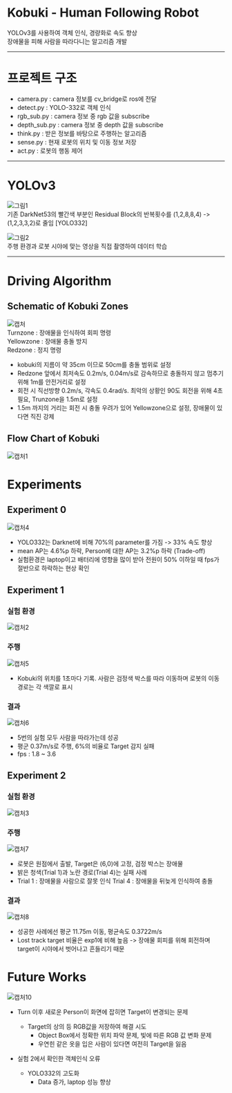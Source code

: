 # Kobuki - Human Following Robot


YOLOv3를 사용하여 객체 인식, 경량화로 속도 향상  
장애물을 피해 사람을 따라다니는 알고리즘 개발


----------------------
# 프로젝트 구조
- camera.py : camera 정보를 cv_bridge로 ros에 전달
- detect.py : YOLO-332로 객체 인식
- rgb_sub.py : camera 정보 중 rgb 값을 subscribe
- depth_sub.py : camera 정보 중 depth 값을 subscribe
- think.py : 받은 정보를 바탕으로 주행하는 알고리즘
- sense.py : 현재 로봇의 위치 및 이동 정보 저장
- act.py : 로봇의 행동 제어
------------------------
# YOLOv3 
![그림1](https://user-images.githubusercontent.com/80737266/124345892-a163de00-dc16-11eb-9cf2-0494b272d706.png)  
기존 DarkNet53의 빨간색 부분인 Residual Block의 반복횟수를 (1,2,8,8,4) -> (1,2,3,3,2)로 줄임 [YOLO332]  


![그림2](https://user-images.githubusercontent.com/80737266/124345996-37980400-dc17-11eb-97a5-0c6641f46b04.png)  
주행 환경과 로봇 시야에 맞는 영상을 직접 촬영하여 데이터 학습

----------------------
# Driving Algorithm
## Schematic of Kobuki Zones  
![캡처](https://user-images.githubusercontent.com/80737266/124346735-7039dc80-dc1b-11eb-968a-284d0c7ff25c.PNG)  
Turnzone : 장애물을 인식하여 회피 명령  
Yellowzone : 장애물 충돌 방지  
Redzone : 정지 명령  
- kobuki의 지름이 약 35cm 이므로 50cm를 충돌 범위로 설정
- Redzone 앞에서 최저속도 0.2m/s, 0.04m/s로 감속하므로 충돌하지 않고 멈추기 위해 1m를 안전거리로 설정
- 회전 시 직선방향 0.2m/s, 각속도 0.4rad/s. 최악의 상황인 90도 회전을 위해 4초 필요, Trunzone을 1.5m로 설정
- 1.5m 까지의 거리는 회전 시 충돌 우려가 있어 Yellowzone으로 설정, 장애물이 있다면 직진 강제

## Flow Chart of Kobuki
![캡처1](https://user-images.githubusercontent.com/80737266/124346736-7039dc80-dc1b-11eb-8530-8b2a1083cf1a.PNG)

# Experiments
## Experiment 0
![캡처4](https://user-images.githubusercontent.com/80737266/124346739-716b0980-dc1b-11eb-8808-9c71c91ad3b2.PNG)
- YOLO332는 Darknet에 비해 70%의 parameter를 가짐 -> 33% 속도 향상
- mean AP는 4.6%p 하락, Person에 대한 AP는 3.2%p 하락 (Trade-off)
- 실험환경은 laptop이고 배터리에 영향을 많이 받아 전원이 50% 이하일 때 fps가 절반으로 하락하는 현상 확인

## Experiment 1
### 실험 환경
![캡처2](https://user-images.githubusercontent.com/80737266/124346737-70d27300-dc1b-11eb-9d40-c606f8f168bc.PNG)  
### 주행
![캡처5](https://user-images.githubusercontent.com/80737266/124346740-7203a000-dc1b-11eb-8001-56580dd9765c.PNG)   
- Kobuki의 위치를 1초마다 기록. 사람은 검정색 박스를 따라 이동하며 로봇의 이동경로는 각 색깔로 표시
### 결과
![캡처6](https://user-images.githubusercontent.com/80737266/124346741-7203a000-dc1b-11eb-9d27-a1d9c2557e3c.PNG)  
- 5번의 실험 모두 사람을 따라가는데 성공
- 평군 0.37m/s로 주행, 6%의 비율로 Target 감지 실패
- fps : 1.8 ~ 3.6

## Experiment 2
### 실험 환경
![캡처3](https://user-images.githubusercontent.com/80737266/124346738-70d27300-dc1b-11eb-9070-582e34dc6e33.PNG)  
### 주행
![캡처7](https://user-images.githubusercontent.com/80737266/124346742-729c3680-dc1b-11eb-9828-8622aa72218a.PNG)  
- 로봇은 원점에서 출발, Target은 (6,0)에 고정, 검정 박스는 장애물
- 밝은 청색(Trial 1)과 노란 경로(Trial 4)는 실패 사례
- Trial 1 : 장애물을 사람으로 잘못 인식  Trial 4 : 장애물을 뒤늦게 인식하여 충돌
### 결과
![캡처8](https://user-images.githubusercontent.com/80737266/124346743-7334cd00-dc1b-11eb-8f84-725a7136bca0.PNG)
- 성공한 사례에선 평군 11.75m 이동, 평균속도 0.3722m/s
- Lost track target 비율은 exp1에 비해 높음 -> 장애물 회피를 위해 회전하며 target이 시야에서 벗어나고 흔들리기 때문

# Future Works
![캡처10](https://user-images.githubusercontent.com/80737266/124346747-792aae00-dc1b-11eb-87a1-93f7f0a2b12a.PNG)
- Turn 이후 새로운 Person이 화면에 잡히면 Target이 변경되는 문제 
  - Target의 상의 등 RGB값을 저장하여 해결 시도
    - Object Box에서 정확한 위치 파악 문제, 빛에 따른 RGB 값 변화 문제
    - 우연힌 같은 옷을 입은 사람이 있다면 여전히 Target을 잃음
  
- 실험 2에서 확인한 객체인식 오류
  - YOLO332의 고도화
    - Data 증가, laptop 성능 향상
